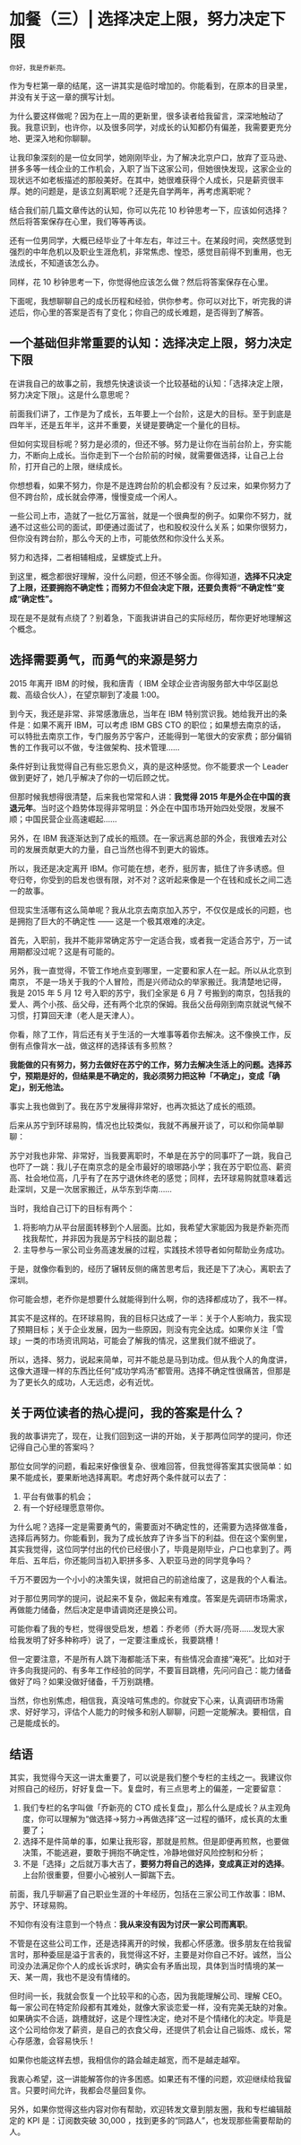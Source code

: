 # 加餐（三）| 选择决定上限，努力决定下限

    你好，我是乔新亮。

作为专栏第一章的结尾，这一讲其实是临时增加的。你能看到，在原本的目录里，并没有关于这一章的撰写计划。

为什么要这样做呢？因为在上一周的更新里，很多读者给我留言，深深地触动了我。我意识到，也许你，以及很多同学，对成长的认知都仍有偏差，我需要更充分地、更深入地和你聊聊。

让我印象深刻的是一位女同学，她刚刚毕业，为了解决北京户口，放弃了亚马逊、拼多多等一线企业的工作机会，入职了当下这家公司，但她很快发现，这家企业的现状远不如老板描述的那般美好。在其中，她很难获得个人成长，只是薪资很丰厚。她的问题是，是该立刻离职呢？还是先自学两年，再考虑离职呢？

结合我们前几篇文章传达的认知，你可以先花 10 秒钟思考一下，应该如何选择？然后将答案保存在心里，我们等等再谈。

还有一位男同学，大概已经毕业了十年左右，年过三十。在某段时间，突然感觉到强烈的中年危机以及职业生涯危机，非常焦虑、惶恐，感觉目前得不到重用，也无法成长，不知道该怎么办。

同样，花 10 秒钟思考一下，你觉得他应该怎么做？然后将答案保存在心里。

下面呢，我想聊聊自己的成长历程和经验，供你参考。你可以对比下，听完我的讲述后，你心里的答案是否有了变化；你自己的成长难题，是否得到了解答。

## 一个基础但非常重要的认知：选择决定上限，努力决定下限

在讲我自己的故事之前，我想先快速谈谈一个比较基础的认知：「选择决定上限，努力决定下限」。这是什么意思呢？

前面我们讲了，工作是为了成长，五年要上一个台阶，这是大的目标。至于到底是四年半，还是五年半，这并不重要，关键是要确定一个量化的目标。

但如何实现目标呢？努力是必须的，但还不够。努力是让你在当前台阶上，夯实能力，不断向上成长。当你走到下一个台阶前的时候，就需要做选择，让自己上台阶，打开自己的上限，继续成长。

你想想看，如果不努力，你是不是连跨台阶的机会都没有？反过来，如果你努力了但不跨台阶，成长就会停滞，慢慢变成一个闲人。

一些公司上市，造就了一批亿万富翁，就是一个很典型的例子。如果你不努力，就通不过这些公司的面试，即便通过面试了，也和股权没什么关系；如果你很努力，但你没有跨台阶，那么今天的上市，可能依然和你没什么关系。

努力和选择，二者相辅相成，呈螺旋式上升。

到这里，概念都很好理解，没什么问题，但还不够全面。你得知道，**选择不****只****决定了上限，还要拥抱不确定性；而努力不但会决定下限，还要负责将“不确定性”变成“确定性”。**

现在是不是就有点绕了？别着急，下面我讲讲自己的实际经历，帮你更好地理解这个概念。

## 选择需要勇气，而勇气的来源是努力

2015 年离开 IBM 的时候，我和唐青（ IBM 全球企业咨询服务部大中华区副总裁、高级合伙人），在望京聊到了凌晨 1:00。

到今天，我还是非常、非常感激唐总，当年在 IBM 特别赏识我。她给我开出的条件是：如果不离开 IBM，可以考虑 IBM GBS CTO 的职位；如果想去南京的话，可以特批去南京工作，专门服务苏宁客户，还能得到一笔很大的安家费；部分偏销售的工作我可以不做，专注做架构、技术管理……

条件好到让我觉得自己有些忘恩负义，真的是这种感觉。你不能要求一个 Leader 做到更好了，她几乎解决了你的一切后顾之忧。

但那时候我想得很清楚，后来我也常常和人讲：**我觉得 2015 年是外企在中国的衰退元年**。当时这个趋势体现得非常明显：外企在中国市场开始四处受限，发展不顺；中国民营企业高速崛起……

另外，在 IBM 我逐渐达到了成长的瓶颈。在一家远离总部的外企，我很难去对公司的发展贡献更大的力量，自己当然也得不到更大的锻炼。

所以，我还是决定离开 IBM。你可能在想，老乔，挺厉害，抵住了许多诱惑。但夸归夸，你受到的启发也很有限，对不对？这听起来像是一个在钱和成长之间二选一的故事。

但现实生活哪有这么简单呢？我从北京去南京加入苏宁，不仅仅是成长的问题，也是拥抱了巨大的不确定性 —— 这是一个极其艰难的决定。

首先，入职前，我并不能非常确定苏宁一定适合我，或者我一定适合苏宁，万一试用期都没过呢？这是有可能的。

另外，我一直觉得，不管工作地点变到哪里，一定要和家人在一起。所以从北京到南京， 不是一场关于我的个人冒险，而是兴师动众的举家搬迁。我清楚地记得，我是 2015 年 5 月 12 号入职的苏宁，我们全家是 6 月 7 号搬到的南京，包括我的爱人、两个小孩、岳父母，还有两个北京的保姆。我岳父岳母刚到南京就说气候不习惯，打算回天津（老人是天津人）。

你看，除了工作，背后还有关于生活的一大堆事等着你去解决。这不像换工作，反倒有点像背水一战，做这样的选择该有多煎熬？

**我能做的只有努力，努力去做好在苏宁的工作，努力去解决生活上的问题。选择苏宁，预期是好的，但结果是不确定的，我必须努力把这种「不确定」，变成「确定」，别无他法。**

事实上我也做到了。我在苏宁发展得非常好，也再次抵达了成长的瓶颈。

后来从苏宁到环球易购，情况也比较类似，我就不再展开谈了，可以和你简单聊聊：

苏宁对我也非常、非常好，当我要离职时，不单是在苏宁的同事吓了一跳，我自己也吓了一跳：我儿子在南京念的是全市最好的琅琊路小学；我在苏宁职位高、薪资高、社会地位高，几乎有了在苏宁退休终老的感觉；同样，去环球易购就意味着远赴深圳，又是一次居家搬迁，从华东到华南……

当时，我给自己订下的目标有两个：

1.  将影响力从平台层面转移到个人层面。比如，我希望大家能因为我是乔新亮而找我帮忙，并非因为我是苏宁科技的副总裁；
2.  主导参与一家公司业务高速发展的过程，实践技术领导者如何帮助业务成功。

于是，就像你看到的，经历了辗转反侧的痛苦思考后，我还是下了决心，离职去了深圳。

你可能会想，老乔你是想要什么就能得到什么啊，你的选择都成功了，我不一样。

其实不是这样的。在环球易购，我的目标只达成了一半：关于个人影响力，我实现了预期目标；关于企业发展，因为一些原因，则没有完全达成。如果你关注「雪球」一类的市场资讯网站，可能会了解我的情况，这里我们就不细说了。

所以，选择、努力，说起来简单，可并不能总是马到功成。但从我个人的角度讲，这像大道理一样的东西比任何“成功学鸡汤”都管用。选择不确定性很痛苦，但那是为了更长久的成功，人无远虑，必有近忧。

## 关于两位读者的热心提问，我的答案是什么？

我的故事讲完了，现在，让我们回到这一讲的开始，关于那两位同学的提问，你还记得自己心里的答案吗？

那位女同学的问题，看起来好像很复杂、很难回答，但我觉得答案其实很简单：如果不能成长，要果断地选择离职。考虑好两个条件就可以去了：

1.  平台有做事的机会；
2.  有一个好经理愿意带你。

为什么呢？选择一定是需要勇气的，需要面对不确定性的，还需要为选择做准备，选择后再努力。你能看到，我为了成长放弃了许多当下的利益。但在这个案例里，其实我觉得，这位同学付出的代价已经很小了，毕竟是刚毕业，户口也拿到了。两年后、五年后，你还能同当初入职拼多多、入职亚马逊的同学竞争吗？

千万不要因为一个小小的决策失误，就把自己的前途给废了，这是我的个人看法。

对于那位男同学的提问，说起来不复杂，做起来有难度。答案是先调研市场需求，再做能力储备，然后决定是申请调岗还是换公司。

可能你看了我的专栏，觉得很受启发，想着：乔老师（乔大哥/亮哥……发现大家给我发明了好多种称呼）说了，一定要注重成长，我要跳槽！

但一定要注意，不是所有人跳下海都能活下来，有些情况会直接“淹死”。比如对于许多向我提问的、有多年工作经验的同学，不要盲目跳槽，先问问自己：能力储备做好了吗？如果没做好储备，千万别跳槽。

当然，你也别焦虑，相信我，真没啥可焦虑的。你就安下心来，认真调研市场需求、好好学习，评估个人能力的时候多和别人聊聊，问题一定能解决。要相信，自己是能成长的。

## 结语

其实，我觉得今天这一讲太重要了，可以说是我们整个专栏的主线之一。我建议你对照自己的经历，好好复盘一下。复盘时，有三点思考上的偏差，一定要留意：

1.  我们专栏的名字叫做「乔新亮的 CTO 成长复盘」，那么什么是成长？从主观角度，你可以理解为“做选择->努力->再做选择”这一过程的循环，成长真的太重要了；
2.  选择不是件简单的事，如果让我形容，那就是煎熬。但是即便再煎熬，也要做决策，不能逃避，要敢于拥抱不确定性，冷静地做好风险控制和分析；
3.  不是「选择」之后就万事大吉了，**要努力将自己的选择，变成真正对的选择**。上台阶很重要，但要小心被别人一脚踹下去。

前面，我几乎聊遍了自己职业生涯的十年经历，包括在三家公司工作故事：IBM、苏宁、环球易购。

不知你有没有注意到一个特点：**我从来没有因为讨厌一家公司而离职**。

不管是在这些公司工作，还是选择离开的时候，我都心怀感激。很多朋友在给我留言时，那种委屈是溢于言表的，我觉得这不好，主要是对你自己不好。诚然，当公司没办法满足你个人的成长诉求时，确实会有矛盾出现，具体到当时情境的某一天、某一周，我也不是没有情绪的。

但时间一长，我就会恢复一个比较平和的心态，因为我能理解公司、理解 CEO。每一家公司在特定阶段都有其难处，就像大家谈恋爱一样，没有完美无缺的对象。如果确实不合适，跳槽就好，这是个理性决定，绝对不是个情绪化的决定。毕竟是这个公司给你发了薪资，是自己的衣食父母，还提供了机会让自己锻炼、成长，常心存感激，会容易快乐！

如果你也能这样去想，我相信你的路会越走越宽，而不是越走越窄。

我衷心希望，这一讲能解答你的许多困惑。如果还有不懂的问题，欢迎继续给我留言。只要时间允许，我都会尽量回复你。

另外，如果你觉得这些内容对你有帮助，欢迎转发文章到朋友圈，我和专栏编辑敲定的 KPI 是：订阅数突破 30,000 ，找到更多的“同路人”，也发现那些需要帮助的人。
    